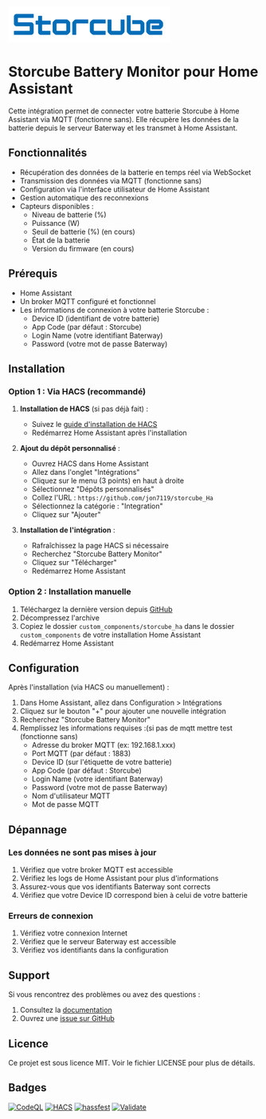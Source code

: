 ![](/custom_components/storcube_ha/res/logo.png)

# Storcube Battery Monitor pour Home Assistant

Cette intégration permet de connecter votre batterie Storcube à Home Assistant via MQTT (fonctionne sans). Elle récupère les données de la batterie depuis le serveur Baterway et les transmet à Home Assistant.

## Fonctionnalités

- Récupération des données de la batterie en temps réel via WebSocket
- Transmission des données via MQTT (fonctionne sans)
- Configuration via l'interface utilisateur de Home Assistant
- Gestion automatique des reconnexions
- Capteurs disponibles :
  - Niveau de batterie (%)
  - Puissance (W)
  - Seuil de batterie (%) (en cours)
  - État de la batterie
  - Version du firmware (en cours)

## Prérequis

- Home Assistant
- Un broker MQTT configuré et fonctionnel
- Les informations de connexion à votre batterie Storcube :
  - Device ID (identifiant de votre batterie)
  - App Code (par défaut : Storcube)
  - Login Name (votre identifiant Baterway)
  - Password (votre mot de passe Baterway)

## Installation

### Option 1 : Via HACS (recommandé)

1. **Installation de HACS** (si pas déjà fait) :
   - Suivez le [guide d'installation de HACS](https://hacs.xyz/docs/setup/download)
   - Redémarrez Home Assistant après l'installation

2. **Ajout du dépôt personnalisé** :
   - Ouvrez HACS dans Home Assistant
   - Allez dans l'onglet "Intégrations"
   - Cliquez sur le menu (3 points) en haut à droite
   - Sélectionnez "Dépôts personnalisés"
   - Collez l'URL : `https://github.com/jon7119/storcube_Ha`
   - Sélectionnez la catégorie : "Integration"
   - Cliquez sur "Ajouter"

3. **Installation de l'intégration** :
   - Rafraîchissez la page HACS si nécessaire
   - Recherchez "Storcube Battery Monitor"
   - Cliquez sur "Télécharger"
   - Redémarrez Home Assistant

### Option 2 : Installation manuelle

1. Téléchargez la dernière version depuis [GitHub](https://github.com/jon7119/storcube_Ha)
2. Décompressez l'archive
3. Copiez le dossier `custom_components/storcube_ha` dans le dossier `custom_components` de votre installation Home Assistant
4. Redémarrez Home Assistant

## Configuration

Après l'installation (via HACS ou manuellement) :

1. Dans Home Assistant, allez dans Configuration > Intégrations
2. Cliquez sur le bouton "+" pour ajouter une nouvelle intégration
3. Recherchez "Storcube Battery Monitor"
4. Remplissez les informations requises :(si pas de mqtt mettre test (fonctionne sans)
   - Adresse du broker MQTT (ex: 192.168.1.xxx)
   - Port MQTT (par défaut : 1883)
   - Device ID (sur l'étiquette de votre batterie)
   - App Code (par défaut : Storcube)
   - Login Name (votre identifiant Baterway)
   - Password (votre mot de passe Baterway)
   - Nom d'utilisateur MQTT
   - Mot de passe MQTT

## Dépannage

### Les données ne sont pas mises à jour

1. Vérifiez que votre broker MQTT est accessible
2. Vérifiez les logs de Home Assistant pour plus d'informations
3. Assurez-vous que vos identifiants Baterway sont corrects
4. Vérifiez que votre Device ID correspond bien à celui de votre batterie

### Erreurs de connexion

1. Vérifiez votre connexion Internet
2. Vérifiez que le serveur Baterway est accessible
3. Vérifiez vos identifiants dans la configuration

## Support

Si vous rencontrez des problèmes ou avez des questions :

1. Consultez la [documentation](https://github.com/jon7119/storcube_Ha)
2. Ouvrez une [issue sur GitHub](https://github.com/jon7119/storcube_Ha/issues)

## Licence

Ce projet est sous licence MIT. Voir le fichier LICENSE pour plus de détails.

## Badges

[![CodeQL](https://github.com/jon7119/storcube_Ha/actions/workflows/github-code-scanning/codeql/badge.svg)](https://github.com/jon7119/storcube_Ha/actions/workflows/github-code-scanning/codeql)
[![HACS](https://github.com/jon7119/storcube_Ha/actions/workflows/hacs.yaml/badge.svg)](https://github.com/jon7119/storcube_Ha/actions/workflows/hacs.yaml)
[![hassfest](https://github.com/jon7119/storcube_Ha/actions/workflows/hassfest.yaml/badge.svg)](https://github.com/jon7119/storcube_Ha/actions/workflows/hassfest.yaml)
[![Validate](https://github.com/jon7119/storcube_Ha/actions/workflows/validate.yml/badge.svg)](https://github.com/jon7119/storcube_Ha/actions/workflows/validate.yml)


